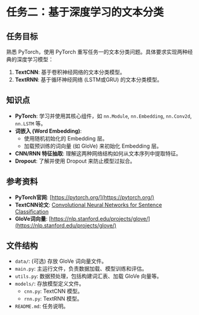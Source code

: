 # 任务二：基于深度学习的文本分类

## 任务目标

熟悉 PyTorch，使用 PyTorch 重写任务一的文本分类问题。具体要求实现两种经典的深度学习模型：

1.  **TextCNN**: 基于卷积神经网络的文本分类模型。
2.  **TextRNN**: 基于循环神经网络 (LSTM或GRU) 的文本分类模型。

## 知识点

-   **PyTorch**: 学习并使用其核心组件，如 `nn.Module`, `nn.Embedding`, `nn.Conv2d`, `nn.LSTM` 等。
-   **词嵌入 (Word Embedding)**:
    -   使用随机初始化的 Embedding 层。
    -   加载预训练的词向量 (如 GloVe) 来初始化 Embedding 层。
-   **CNN/RNN 特征抽取**: 理解这两种网络结构如何从文本序列中提取特征。
-   **Dropout**: 了解并使用 Dropout 来防止模型过拟合。

## 参考资料

-   **PyTorch官网**: [https://pytorch.org/](https://pytorch.org/)
-   **TextCNN论文**: [Convolutional Neural Networks for Sentence Classification](https://arxiv.org/abs/1408.5882)
-   **GloVe词向量**: [https://nlp.stanford.edu/projects/glove/](https://nlp.stanford.edu/projects/glove/)

## 文件结构

-   `data/`: (可选) 存放 GloVe 词向量文件。
-   `main.py`: 主运行文件，负责数据加载、模型训练和评估。
-   `utils.py`: 数据预处理，包括构建词汇表、加载 GloVe 向量等。
-   `models/`: 存放模型定义文件。
    -   `cnn.py`: TextCNN 模型。
    -   `rnn.py`: TextRNN 模型。
-   `README.md`: 任务说明。
